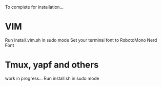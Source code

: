 To complete for installation...

# VIM

Run install_vim.sh in sudo mode
Set your terminal font to RobotoMono Nerd Font

# Tmux, yapf and others

work in progress...
Run install.sh in sudo mode

